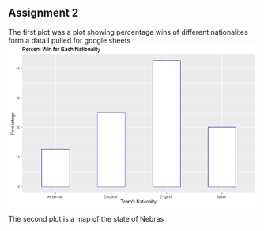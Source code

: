 ## Assignment 2 


The first plot was a plot showing percentage wins of different nationalites form a data I pulled for google sheets
![alt text](Assignment2Chart1.jpeg "A chart showing percentage wins for different nationalites")











The second plot is a map of the state of Nebras
